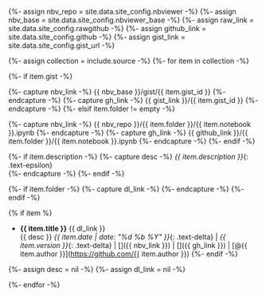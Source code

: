 {%- assign nbv_repo = site.data.site_config.nbviewer -%}
{%- assign nbv_base = site.data.site_config.nbviewer_base -%}
{%- assign raw_link = site.data.site_config.rawgithub -%}
{%- assign github_link = site.data.site_config.github -%}
{%- assign gist_link = site.data.site_config.gist_url -%}

{%- assign collection = include.source -%}
{%- for item in collection -%}
<!-- CONDITIONAL IF GIST USED -->
{%- if item.gist -%}
<!-- IF GIST NOT EMPTY / TRUE -->
{%- capture nbv_link -%}
{{ nbv_base }}/gist/{{ item.gist_id }}
{%- endcapture -%}
{%- capture gh_link -%}
{{ gist_link }}/{{ item.gist_id }}
{%- endcapture -%}
{%- elsif item.folder != empty -%}
<!-- IF FOLDER NOT EMPTY -->
{%- capture nbv_link -%}
{{ nbv_repo }}/{{ item.folder }}/{{ item.notebook }}.ipynb
{%- endcapture -%}
{%- capture gh_link -%}
{{ github_link }}/{{ item.folder }}/{{ item.notebook }}.ipynb
{%- endcapture -%}
{%- endif -%}

{%- if item.description -%}
{%- capture desc -%}
_{{ item.description }}_{: .text-epsilon}<br>
{%- endcapture -%}
{%- endif -%}

{%- if item.folder -%}
{%- capture dl_link -%}
<a href="{{ raw_link }}/{{ item.folder }}/{{ item.notebook }}.ipynb" download="{{ item.notebook }}.ipynb" target="_blank"><i class="fas fa-download"></i></a>
{%- endcapture -%}
{%- endif -%}

{% if item %}
- **{{ item.title }}**  {{ dl_link }}<br>{{ desc }}
<i class="fas fa-calendar-day"></i> _{{ item.date | date: "%d %b %Y" }}_{: .text-delta} \| 
<i class="fas fa-code-branch"></i> _{{ item.version }}_{: .text-delta} \| 
[<i class="fas fa-book-open"></i>]({{ nbv_link }}) \|
[<i class="fab fa-github"></i>]({{ gh_link }}) \| 
[@{{ item.author }}](https://github.com/{{ item.author }})
{%- endif -%}

{%- assign desc = nil -%}
{%- assign dl_link = nil -%}

{%- endfor -%}

